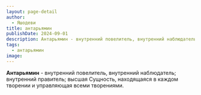 ```yaml
---
layout: page-detail
author:
  - Яшодеви
title: антарьямин
publishDate: 2024-09-01
description: Антарьямин - внутренний повелитель, внутренний наблюдатель; внутренний правитель; высшая Сущность, находящаяся в каждом творении и управляющая всеми творениями.
tags:
  - антарьямин
image:
---
```

**Антарьямин** - внутренний повелитель, внутренний наблюдатель; внутренний правитель; высшая Сущность, находящаяся в каждом творении и управляющая всеми творениями.

